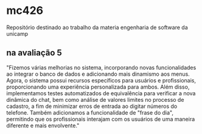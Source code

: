 # mc426
Repositório destinado ao trabalho da materia engenharia de software da unicamp
## na avaliação 5
"Fizemos várias melhorias no sistema, incorporando novas funcionalidades ao integrar o banco de dados e adicionando mais dinamismo aos menus. Agora, o sistema possui recursos específicos para usuários e profissionais, proporcionando uma experiência personalizada para ambos. Além disso, implementamos testes automatizados de equivalência para verificar a nova dinâmica do chat, bem como análise de valores limites no processo de cadastro, a fim de minimizar erros de entrada ao digitar números do telefone. Também adicionamos a funcionalidade de "frase do dia", permitindo que os profissionais interajam com os usuários de uma maneira diferente e mais envolvente."
